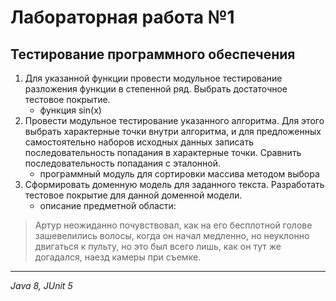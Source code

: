 # Лабораторная работа №1
## Тестирование программного обеспечения
1. Для указанной функции провести модульное тестирование разложения функции в степенной ряд. Выбрать достаточное тестовое покрытие.
   + функция sin(x)
3. Провести модульное тестирование указанного алгоритма. Для этого выбрать характерные точки внутри алгоритма, и для предложенных самостоятельно наборов исходных данных записать последовательность попадания в характерные точки. Сравнить последовательность попадания с эталонной.
   + программный модуль для сортировки массива методом выбора
5. Сформировать доменную модель для заданного текста. Разработать тестовое покрытие для данной доменной модели.
   + описание предметной области:
  > Артур неожиданно почувствовал, как на его бесплотной голове зашевелились волосы, когда он начал медленно, но неуклонно двигаться к пульту, но это был всего лишь, как он тут же догадался, наезд камеры при съемке.
***
*Java 8, JUnit 5*
